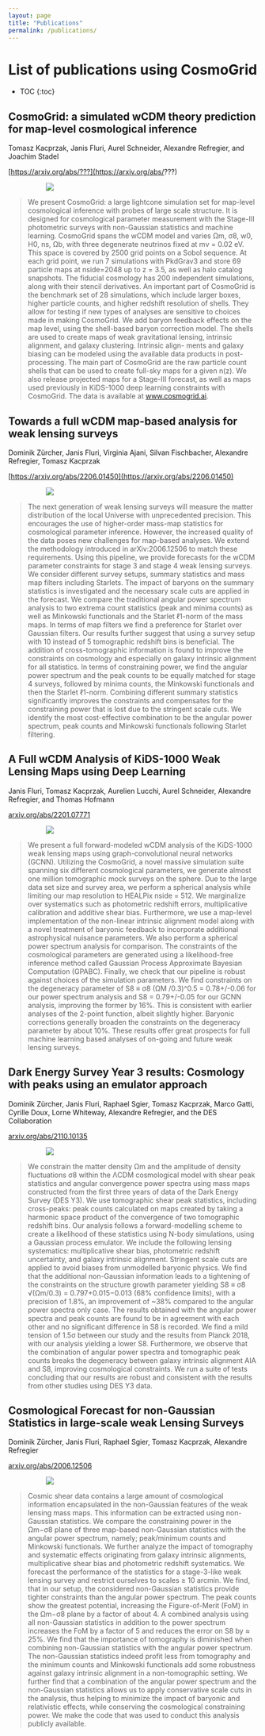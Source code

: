 ```yaml
---
layout: page
title: "Publications"
permalink: /publications/
---
```


<style>
img {
  max-width: 70%;
  height: auto;
  margin: auto;
  display: block;
}
</style>

# List of publications using CosmoGrid

* TOC {:toc}

## CosmoGrid: a simulated wCDM theory prediction for map-level cosmological inference

Tomasz Kacprzak, Janis Fluri, Aurel Schneider, Alexandre Refregier, and Joachim Stadel

[https://arxiv.org/abs/???](https://arxiv.org/abs/???)

![](/figures/kacprzak2022.png) 

> We present CosmoGrid: a large lightcone simulation set for map-level cosmological inference with probes of large scale structure. It is designed for cosmological parameter measurement with the Stage-III photometric surveys with non-Gaussian statistics and machine learning. CosmoGrid spans the wCDM model and varies Ωm, σ8, w0, H0, ns, Ωb, with three degenerate neutrinos fixed at mν = 0.02 eV. This space is covered by 2500 grid points on a Sobol sequence. At each grid point, we run 7 simulations with PkdGrav3 and store 69 particle maps at nside=2048 up to z = 3.5, as well as halo catalog snapshots. The fiducial cosmology has 200 independent simulations, along with their stencil derivatives. An important part of CosmoGrid is the benchmark set of 28 simulations, which include larger boxes, higher particle counts, and higher redshift resolution of shells. They allow for testing if new types of analyses are sensitive to choices made in making CosmoGrid. We add baryon feedback effects on the map level, using the shell-based baryon correction model. The shells are used to create maps of weak gravitational lensing, intrinsic alignment, and galaxy clustering. Intrinsic align- ments and galaxy biasing can be modeled using the available data products in post-processing. The main part of CosmoGrid are the raw particle count shells that can be used to create full-sky maps for a given n(z). We also release projected maps for a Stage-III forecast, as well as maps used previously in KiDS-1000 deep learning constraints with CosmoGrid. The data is available at www.cosmogrid.ai.



## Towards a full wCDM map-based analysis for weak lensing surveys

Dominik Zürcher, Janis Fluri, Virginia Ajani, Silvan Fischbacher, Alexandre Refregier, Tomasz Kacprzak

[https://arxiv.org/abs/2206.01450](https://arxiv.org/abs/2206.01450)

![](/figures/zuercher2022.png) 

> The next generation of weak lensing surveys will measure the matter distribution of the local Universe with unprecedented precision. This encourages the use of higher-order mass-map statistics for cosmological parameter inference. However, the increased quality of the data poses new challenges for map-based analyses. We extend the methodology introduced in arXiv:2006.12506 to match these requirements. Using this pipeline, we provide forecasts for the wCDM parameter constraints for stage 3 and stage 4 weak lensing surveys. We consider different survey setups, summary statistics and mass map filters including Starlets. The impact of baryons on the summary statistics is investigated and the necessary scale cuts are applied in the forecast. We compare the traditional angular power spectrum analysis to two extrema count statistics (peak and minima counts) as well as Minkowski functionals and the Starlet ℓ1-norm of the mass maps. In terms of map filters we find a preference for Starlet over Gaussian filters. Our results further suggest that using a survey setup with 10 instead of 5 tomographic redshift bins is beneficial. The addition of cross-tomographic information is found to improve the constraints on cosmology and especially on galaxy intrinsic alignment for all statistics. In terms of constraining power, we find the angular power spectrum and the peak counts to be equally matched for stage 4 surveys, followed by minima counts, the Minkowski functionals and then the Starlet ℓ1-norm. Combining different summary statistics significantly improves the constraints and compensates for the constraining power that is lost due to the stringent scale cuts. We identify the most cost-effective combination to be the angular power spectrum, peak counts and Minkowski functionals following Starlet filtering. 



## A Full wCDM Analysis of KiDS-1000 Weak Lensing Maps using Deep Learning

Janis Fluri, Tomasz Kacprzak, Aurelien Lucchi, Aurel Schneider, Alexandre Refregier, and Thomas Hofmann

[arxiv.org/abs/2201.07771](https://arxiv.org/abs/2201.07771)

![](/figures/fluri2022.png)


> We present a full forward-modeled wCDM analysis of the KiDS-1000 weak lensing maps using graph-convolutional neural networks (GCNN). Utilizing the CosmoGrid, a novel massive simulation suite spanning six different cosmological parameters, we generate almost one million tomographic mock surveys on the sphere. Due to the large data set size and survey area, we perform a spherical analysis while limiting our map resolution to HEALPix nside = 512. We marginalize over systematics such as photometric redshift errors, multiplicative calibration and additive shear bias. Furthermore, we use a map-level implementation of the non-linear intrinsic alignment model along with a novel treatment of baryonic feedback to incorporate additional astrophysical nuisance parameters. We also  perform a spherical power spectrum analysis for comparison. The constraints of the cosmological parameters are generated using a likelihood-free inference method called Gaussian Process Approximate Bayesian Computation (GPABC). Finally, we check that our pipeline is robust against choices of the simulation parameters. We find constraints on the degeneracy parameter of S8 ≡ σ8 (ΩM /0.3)^0.5 = 0.78+/-0.06 for our power spectrum analysis and S8 = 0.79+/-0.05 for our GCNN analysis, improving the former by 16%. This is consistent with earlier analyses of the 2-point function, albeit slightly higher.  Baryonic corrections generally broaden the constraints on the degeneracy parameter by about 10%. These results offer great prospects for full machine learning based analyses of on-going and future weak lensing surveys.



## Dark Energy Survey Year 3 results: Cosmology with peaks using an emulator approach

Dominik Zürcher, Janis Fluri, Raphael Sgier, Tomasz Kacprzak, Marco Gatti, Cyrille Doux, Lorne Whiteway, Alexandre Refregier, and the DES Collaboration

[arxiv.org/abs/2110.10135](https://arxiv.org/abs/2110.10135)

![](/figures/zuercher2021.png)


> We constrain the matter density Ωm and the amplitude of density fluctuations σ8 within the ΛCDM cosmological model with shear peak statistics and angular convergence power spectra using mass maps constructed from the first three years of data of the Dark Energy Survey (DES Y3). We use tomographic shear peak statistics, including cross-peaks: peak counts calculated on maps created by taking a harmonic space product of the convergence of two tomographic redshift bins. Our analysis follows a forward-modelling scheme to create a likelihood of these statistics using N-body simulations, using a Gaussian process emulator. We include the following lensing systematics: multiplicative shear bias, photometric redshift uncertainty, and galaxy intrinsic alignment. Stringent scale cuts are applied to avoid biases from unmodelled baryonic physics. We find that the additional non-Gaussian information leads to a tightening of the constraints on the structure growth parameter yielding S8 ≡ σ8 √(Ωm/0.3) = 0.797+0.015−0.013 (68% confidence limits), with a precision of 1.8%, an improvement of ~38% compared to the angular power spectra only case. The results obtained with the angular power spectra and peak counts are found to be in agreement with each other and no significant difference in S8 is recorded. We find a mild tension of 1.5σ between our study and the results from Planck 2018, with our analysis yielding a lower S8. Furthermore, we observe that the combination of angular power spectra and tomographic peak counts breaks the degeneracy between galaxy intrinsic alignment AIA and S8, improving cosmological constraints. We run a suite of tests concluding that our results are robust and consistent with the results from other studies using DES Y3 data.


## Cosmological Forecast for non-Gaussian Statistics in large-scale weak Lensing Surveys

Dominik Zürcher, Janis Fluri, Raphael Sgier, Tomasz Kacprzak, Alexandre Refregier

[arxiv.org/abs/2006.12506](https://arxiv.org/abs/2006.12506)

![](/figures/zuercher2020.png)


> Cosmic shear data contains a large amount of cosmological information encapsulated in the non-Gaussian features of the weak lensing mass maps. This information can be extracted using non-Gaussian statistics. We compare the constraining power in the Ωm−σ8 plane of three map-based non-Gaussian statistics with the angular power spectrum, namely; peak/minimum counts and Minkowski functionals. We further analyze the impact of tomography and systematic effects originating from galaxy intrinsic alignments, multiplicative shear bias and photometric redshift systematics. We forecast the performance of the statistics for a stage-3-like weak lensing survey and restrict ourselves to scales ≥ 10 arcmin. We find, that in our setup, the considered non-Gaussian statistics provide tighter constraints than the angular power spectrum. The peak counts show the greatest potential, increasing the Figure-of-Merit (FoM) in the Ωm−σ8 plane by a factor of about 4. A combined analysis using all non-Gaussian statistics in addition to the power spectrum increases the FoM by a factor of 5 and reduces the error on S8 by ≈ 25\%. We find that the importance of tomography is diminished when combining non-Gaussian statistics with the angular power spectrum. The non-Gaussian statistics indeed profit less from tomography and the minimum counts and Minkowski functionals add some robustness against galaxy intrinsic alignment in a non-tomographic setting. We further find that a combination of the angular power spectrum and the non-Gaussian statistics allows us to apply conservative scale cuts in the analysis, thus helping to minimize the impact of baryonic and relativistic effects, while conserving the cosmological constraining power. We make the code that was used to conduct this analysis publicly available.

